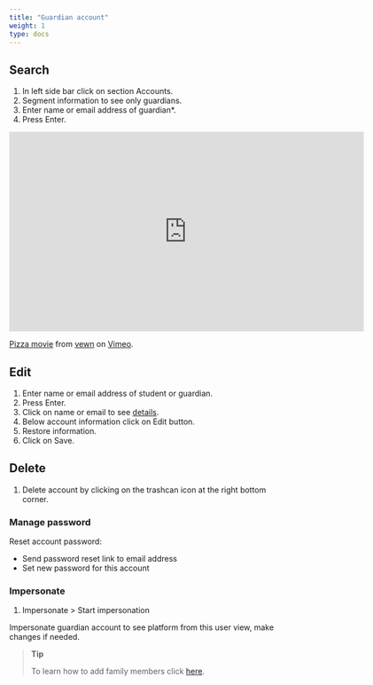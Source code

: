 ```yaml
---
title: "Guardian account"
weight: 1
type: docs
---
```



## Search

1. In left side bar click on section Accounts.
2. Segment information to see only guardians.
3. Enter name or email address of guardian\*.
4. Press Enter.

<iframe src="https://player.vimeo.com/video/178275993?h=7d06bc93c5" width="640" height="360" frameborder="0" allow="autoplay; fullscreen; picture-in-picture" allowfullscreen></iframe>
<p><a href="https://vimeo.com/178275993">Pizza movie</a> from <a href="https://vimeo.com/vewn">vewn</a> on <a href="https://vimeo.com">Vimeo</a>.</p>

## Edit

1. Enter name or email address of student or guardian.
2. Press Enter.
3. Click on name or email to see [details](accountView.md).
4. Below account information click on Edit button.
5. Restore information.
6. Click on Save.

## Delete

1. Delete account by clicking on the trashcan icon at the right bottom corner.

### Manage password

Reset account password:

- Send password reset link to email address
- Set new password for this account

### Impersonate

1. Impersonate > Start impersonation

Impersonate guardian account to see platform from this user view, make changes if needed.

> **Tip**
>
> To learn how to add family members click [here](accountView.md).

